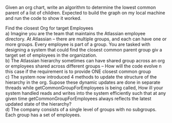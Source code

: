 Given an org chart, write an algorithm to determine the lowest common parent of a list of children. Expected to build the graph on my local machine and run the code to show it worked.


Find the closest Org for target Employees  
a) Imagine you are the team that maintains the Atlassian employee directory. At Atlassian – there are multiple groups, and each can have one or more groups. Every employee is part of a group. You are tasked with designing a system that could find the closest common parent group giv a target set of employees in the organization.  
b) The Atlassian hierarchy sometimes can have shared group across an org or employees shared across different groups – How will the code evolve n this case if the requirement is to provide ONE closest common group  
c) The system now introduced 4 methods to update the structure of the hierarchy in the org. Supose these dynamic updates are done in separate threads while getCommonGroupForEmployees is being called, How ill your system handled reads and writes into the system efficiently such that at any given time getCommonGroupForEmployees always reflects the latest updated state of the hierarchy?  
d) The company consists of a single level of groups with no subgroups. Each group has a set of employees.
